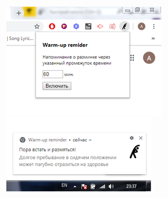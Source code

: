 ![Alt text](/screenshots/activation.png?raw=true "activation of extension")
![Alt text](/screenshots/notification.png?raw=true "window of notification")
